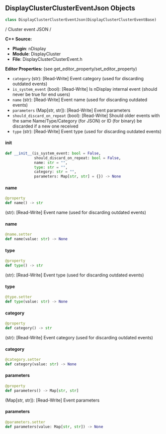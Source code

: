 ## DisplayClusterClusterEventJson Objects

```python
class DisplayClusterClusterEventJson(DisplayClusterClusterEventBase)
```

/
 Cluster event JSON
/

**C++ Source:**

- **Plugin**: nDisplay
- **Module**: DisplayCluster
- **File**: DisplayClusterClusterEvent.h

**Editor Properties:** (see get_editor_property/set_editor_property)

- ``category`` (str):  [Read-Write] Event category (used for discarding outdated events)
- ``is_system_event`` (bool):  [Read-Write] Is nDisplay internal event (should never be true for end users)
- ``name`` (str):  [Read-Write] Event name (used for discarding outdated events)
- ``parameters`` (Map[str, str]):  [Read-Write] Event parameters
- ``should_discard_on_repeat`` (bool):  [Read-Write] Should older events with the same Name/Type/Category (for JSON) or ID (for binary) be discarded if a new one received
- ``type`` (str):  [Read-Write] Event type (used for discarding outdated events)

<a id="unreal.DisplayClusterClusterEventJson.__init__"></a>

#### __init__

```python
def __init__(is_system_event: bool = False,
             should_discard_on_repeat: bool = False,
             name: str = "",
             type: str = "",
             category: str = "",
             parameters: Map[str, str] = {}) -> None
```

<a id="unreal.DisplayClusterClusterEventJson.name"></a>

#### name

```python
@property
def name() -> str
```

(str):  [Read-Write] Event name (used for discarding outdated events)

<a id="unreal.DisplayClusterClusterEventJson.name"></a>

#### name

```python
@name.setter
def name(value: str) -> None
```

<a id="unreal.DisplayClusterClusterEventJson.type"></a>

#### type

```python
@property
def type() -> str
```

(str):  [Read-Write] Event type (used for discarding outdated events)

<a id="unreal.DisplayClusterClusterEventJson.type"></a>

#### type

```python
@type.setter
def type(value: str) -> None
```

<a id="unreal.DisplayClusterClusterEventJson.category"></a>

#### category

```python
@property
def category() -> str
```

(str):  [Read-Write] Event category (used for discarding outdated events)

<a id="unreal.DisplayClusterClusterEventJson.category"></a>

#### category

```python
@category.setter
def category(value: str) -> None
```

<a id="unreal.DisplayClusterClusterEventJson.parameters"></a>

#### parameters

```python
@property
def parameters() -> Map[str, str]
```

(Map[str, str]):  [Read-Write] Event parameters

<a id="unreal.DisplayClusterClusterEventJson.parameters"></a>

#### parameters

```python
@parameters.setter
def parameters(value: Map[str, str]) -> None
```

<a id="unreal.DisplayClusterClusterEventBinary"></a>